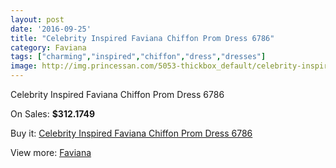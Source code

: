 ```yaml
---
layout: post
date: '2016-09-25'
title: "Celebrity Inspired Faviana Chiffon Prom Dress 6786"
category: Faviana
tags: ["charming","inspired","chiffon","dress","dresses"]
image: http://img.princessan.com/5053-thickbox_default/celebrity-inspired-faviana-chiffon-prom-dress-6786.jpg
---
```

Celebrity Inspired Faviana Chiffon Prom Dress 6786

On Sales: **$312.1749**
<a href="https://www.princessan.com/en/faviana/2348-celebrity-inspired-faviana-chiffon-prom-dress-6786.html"><amp-img layout="responsive" width="600" height="600" src="//img.princessan.com/5053-thickbox_default/celebrity-inspired-faviana-chiffon-prom-dress-6786.jpg" alt="Celebrity Inspired Faviana Chiffon Prom Dress 6786 0" /></a>
<a href="https://www.princessan.com/en/faviana/2348-celebrity-inspired-faviana-chiffon-prom-dress-6786.html"><amp-img layout="responsive" width="600" height="600" src="//img.princessan.com/5054-thickbox_default/celebrity-inspired-faviana-chiffon-prom-dress-6786.jpg" alt="Celebrity Inspired Faviana Chiffon Prom Dress 6786 1" /></a>

Buy it: [Celebrity Inspired Faviana Chiffon Prom Dress 6786](https://www.princessan.com/en/faviana/2348-celebrity-inspired-faviana-chiffon-prom-dress-6786.html "Celebrity Inspired Faviana Chiffon Prom Dress 6786")

View more: [Faviana](https://www.princessan.com/en/19-faviana "Faviana")